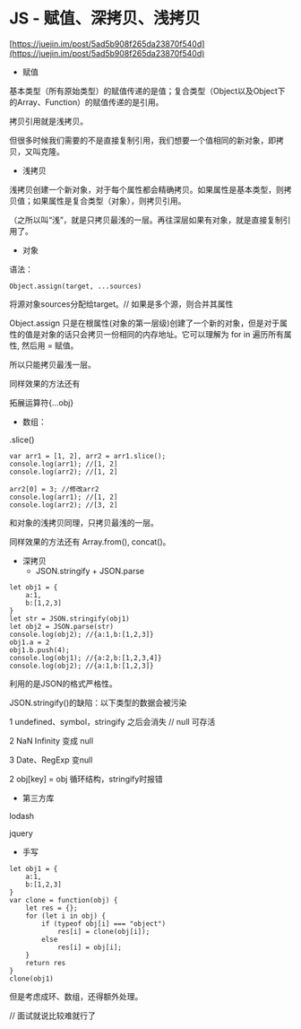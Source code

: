 # JS - 赋值、深拷贝、浅拷贝

[https://juejin.im/post/5ad5b908f265da23870f540d](https://juejin.im/post/5ad5b908f265da23870f540d)

* 赋值

基本类型（所有原始类型）的赋值传递的是值；复合类型（Object以及Object下的Array、Function）的赋值传递的是引用。

拷贝引用就是浅拷贝。

但很多时候我们需要的不是直接复制引用，我们想要一个值相同的新对象，即拷贝，又叫克隆。

* 浅拷贝

浅拷贝创建一个新对象，对于每个属性都会精确拷贝。如果属性是基本类型，则拷贝值；如果属性是复合类型（对象），则拷贝引用。

（之所以叫“浅”，就是只拷贝最浅的一层。再往深层如果有对象，就是直接复制引用了。

* 对象

语法：

```
Object.assign(target, ...sources)
```

将源对象sources分配给target。// 如果是多个源，则合并其属性

Object.assign 只是在根属性(对象的第一层级)创建了一个新的对象，但是对于属性的值是对象的话只会拷贝一份相同的内存地址。它可以理解为 for in 遍历所有属性, 然后用 = 赋值。

所以只能拷贝最浅一层。

同样效果的方法还有

拓展运算符{...obj}

* 数组：

.slice()

```
var arr1 = [1, 2], arr2 = arr1.slice();
console.log(arr1); //[1, 2]
console.log(arr2); //[1, 2]

arr2[0] = 3; //修改arr2
console.log(arr1); //[1, 2]
console.log(arr2); //[3, 2]
```

和对象的浅拷贝同理，只拷贝最浅的一层。

同样效果的方法还有 Array.from(), concat()。

* 深拷贝
    * JSON.stringify + JSON.parse

```
let obj1 = {
    a:1,
    b:[1,2,3]
}
let str = JSON.stringify(obj1)
let obj2 = JSON.parse(str)
console.log(obj2); //{a:1,b:[1,2,3]}
obj1.a = 2
obj1.b.push(4);
console.log(obj1); //{a:2,b:[1,2,3,4]}
console.log(obj2); //{a:1,b:[1,2,3]}
```

利用的是JSON的格式严格性。

JSON.stringify()的缺陷：以下类型的数据会被污染

1 undefined、symbol，stringify 之后会消失 // null 可存活

2 NaN Infinity 变成 null

3 Date、RegExp 变null

2 obj[key] = obj 循环结构，stringify时报错

* 第三方库

lodash

jquery

* 手写

```
let obj1 = {
    a:1,
    b:[1,2,3]
}
var clone = function(obj) {
    let res = {};
    for (let i in obj) {
        if (typeof obj[i] === "object")
            res[i] = clone(obj[i]);
        else
            res[i] = obj[i];
    }
    return res
}
clone(obj1)
```

但是考虑成环、数组，还得额外处理。

// 面试就说比较难就行了
